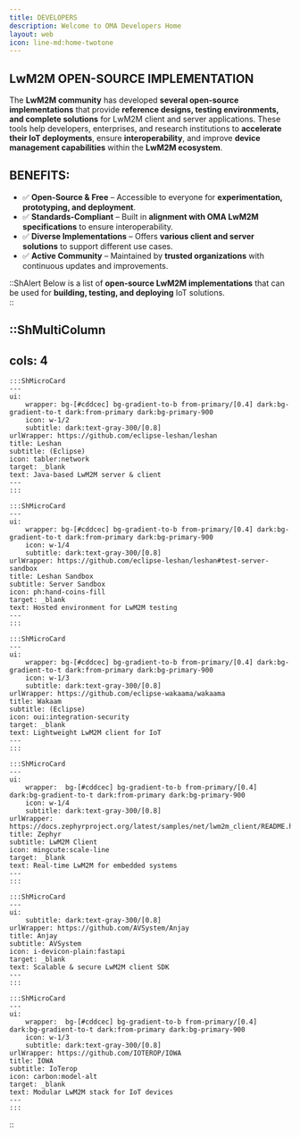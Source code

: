 ```yaml
---
title: DEVELOPERS
description: Welcome to OMA Developers Home
layout: web
icon: line-md:home-twotone
---
```



## LwM2M OPEN-SOURCE IMPLEMENTATION 

The **LwM2M community** has developed **several open-source implementations** that provide **reference designs, testing environments, and complete solutions** for LwM2M client and server applications. These tools help developers, enterprises, and research institutions to **accelerate their IoT deployments**, ensure **interoperability**, and improve **device management capabilities** within the **LwM2M ecosystem**.  

## BENEFITS:  
- ✅ **Open-Source & Free** – Accessible to everyone for **experimentation, prototyping, and deployment**.  
- ✅ **Standards-Compliant** – Built in **alignment with OMA LwM2M specifications** to ensure interoperability.  
- ✅ **Diverse Implementations** – Offers **various client and server solutions** to support different use cases.  
- ✅ **Active Community** – Maintained by **trusted organizations** with continuous updates and improvements.  

::ShAlert
Below is a list of **open-source LwM2M implementations** that can be used for **building, testing, and deploying** IoT solutions.  
::

::ShMultiColumn
---
cols: 4
---
    :::ShMicroCard
    ---
    ui:
        wrapper: bg-[#cddcec] bg-gradient-to-b from-primary/[0.4] dark:bg-gradient-to-t dark:from-primary dark:bg-primary-900
        icon: w-1/2
        subtitle: dark:text-gray-300/[0.8]
    urlWrapper: https://github.com/eclipse-leshan/leshan
    title: Leshan
    subtitle: (Eclipse)
    icon: tabler:network
    target: _blank
    text: Java-based LwM2M server & client
    ---
    :::

    :::ShMicroCard
    ---
    ui:
        wrapper: bg-[#cddcec] bg-gradient-to-b from-primary/[0.4] dark:bg-gradient-to-t dark:from-primary dark:bg-primary-900     
        icon: w-1/4
        subtitle: dark:text-gray-300/[0.8]
    urlWrapper: https://github.com/eclipse-leshan/leshan#test-server-sandbox
    title: Leshan Sandbox
    subtitle: Server Sandbox
    icon: ph:hand-coins-fill
    target: _blank
    text: Hosted environment for LwM2M testing
    ---
    :::

    :::ShMicroCard
    ---
    ui:
        wrapper: bg-[#cddcec] bg-gradient-to-b from-primary/[0.4] dark:bg-gradient-to-t dark:from-primary dark:bg-primary-900   
        icon: w-1/3 
        subtitle: dark:text-gray-300/[0.8]
    urlWrapper: https://github.com/eclipse-wakaama/wakaama
    title: Wakaam
    subtitle: (Eclipse)
    icon: oui:integration-security
    target: _blank
    text: Lightweight LwM2M client for IoT
    ---
    :::
    
    :::ShMicroCard
    ---
    ui:
        wrapper:  bg-[#cddcec] bg-gradient-to-b from-primary/[0.4] dark:bg-gradient-to-t dark:from-primary dark:bg-primary-900   
        icon: w-1/4
        subtitle: dark:text-gray-300/[0.8]   
    urlWrapper: https://docs.zephyrproject.org/latest/samples/net/lwm2m_client/README.html
    title: Zephyr
    subtitle: LwM2M Client
    icon: mingcute:scale-line
    target: _blank
    text: Real-time LwM2M for embedded systems
    ---
    :::

    :::ShMicroCard
    ---
    ui:
        subtitle: dark:text-gray-300/[0.8]
    urlWrapper: https://github.com/AVSystem/Anjay
    title: Anjay
    subtitle: AVSystem
    icon: i-devicon-plain:fastapi
    target: _blank
    text: Scalable & secure LwM2M client SDK
    ---
    :::

    :::ShMicroCard
    ---
    ui:
        wrapper:  bg-[#cddcec] bg-gradient-to-b from-primary/[0.4] dark:bg-gradient-to-t dark:from-primary dark:bg-primary-900       
        icon: w-1/3
        subtitle: dark:text-gray-300/[0.8]
    urlWrapper: https://github.com/IOTEROP/IOWA
    title: IOWA
    subtitle: IoTerop
    icon: carbon:model-alt
    target: _blank
    text: Modular LwM2M stack for IoT devices
    ---
    :::
::


